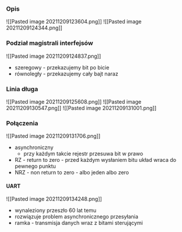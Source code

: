### Opis
![[Pasted image 20211209123604.png]]
![[Pasted image 20211209124344.png]]

### Podział magistrali interfejsów
![[Pasted image 20211209124837.png]]
- szeregowy - przekazujemy bit po bicie
- równoległy - przekazujemy cały bajt naraz

### Linia długa
![[Pasted image 20211209125608.png]]
![[Pasted image 20211209130547.png]]
![[Pasted image 20211209131001.png]]

### Połączenia
![[Pasted image 20211209131706.png]]
- asynchroniczny
	- przy każdym takcie rejestr przesuwa bit w prawo
- RZ - return to zero - przed każdym wysłaniem bitu układ wraca do pewnego punktu
- NRZ - non return to zero - albo jeden albo zero

#### UART
![[Pasted image 20211209134248.png]]

- wynaleziony przeszło 60 lat temu
- rozwiązuje problem asynchronicznego przesyłania
- ramka - transmisja danych wraz z bitami sterującymi